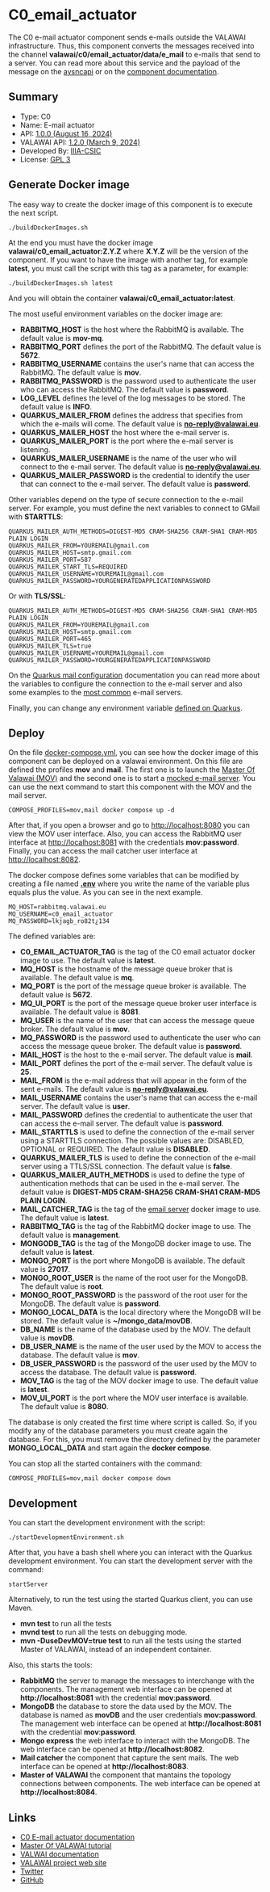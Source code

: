 # C0_email_actuator

The C0 e-mail actuator component sends e-mails outside the VALAWAI infrastructure.
Thus, this component converts the messages  received into the channel
**valawai/c0/email_actuator/data/e_mail** to e-mails that send to a server.
You can read more about this service and the payload of the message on
the [aysncapi](asyncapi.yaml) or on the [component documentation](https://valawai.github.io/docs/components/C0/email_actuator).


## Summary

 - Type: C0
 - Name: E-mail actuator
 - API: [1.0.0 (August 16, 2024)](https://raw.githubusercontent.com/VALAWAI/C0_email_actuator/ASYNCAPI_1.0.0/asyncapi.yml)
 - VALAWAI API: [1.2.0 (March 9, 2024)](https://raw.githubusercontent.com/valawai/MOV/ASYNCAPI_1.2.0/asyncapi.yml)
 - Developed By: [IIIA-CSIC](https://www.iiia.csic.es)
 - License: [GPL 3](LICENSE)
 
 
## Generate Docker image

The easy way to create the docker image of this component is to execute
the next script.
 
 ```
./buildDockerImages.sh
```

At the end you must have the docker image **valawai/c0_email_actuator:Z.Y.Z**
where **X.Y.Z** will be the version of the component. If you want to have
the image with another tag, for example **latest**, you must call the script
with this tag as a parameter, for example:

```
./buildDockerImages.sh latest
```

And you will obtain the container **valawai/c0_email_actuator:latest**.

The most useful environment variables on the docker image are:

 - **RABBITMQ_HOST** is the host where the RabbitMQ is available.
 The default value is **mov-mq**.
 - **RABBITMQ_PORT** defines the port of the RabbitMQ.
 The default value is **5672**.
 - **RABBITMQ_USERNAME** contains the user's name that can access the RabbitMQ.
 The default value is **mov**.
 - **RABBITMQ_PASSWORD** is the password used to authenticate the user who can access the RabbitMQ.
 The default value is **password**.
 - **LOG_LEVEL** defines the level of the log messages to be stored.
 The default value is **INFO**.
 - **QUARKUS_MAILER_FROM** defines the address that specifies from which the e-mails will come.
 The default value is **no-reply@valawai.eu**.
 - **QUARKUS_MAILER_HOST** the host where the e-mail server is.
 - **QUARKUS_MAILER_PORT** is the port where the e-mail server is listening.
 - **QUARKUS_MAILER_USERNAME** is the name of the user who will connect to the e-mail server.
 The default value is **no-reply@valawai.eu**.
 - **QUARKUS_MAILER_PASSWORD** is the credential to identify the user that can connect to the e-mail server.
 The default value is **password**.
 
Other variables depend on the type of secure connection to the e-mail server. For example,
you must define the next variables to  connect to GMail with **STARTTLS**: 

```
QUARKUS_MAILER_AUTH_METHODS=DIGEST-MD5 CRAM-SHA256 CRAM-SHA1 CRAM-MD5 PLAIN LOGIN
QUARKUS_MAILER_FROM=YOUREMAIL@gmail.com
QUARKUS_MAILER_HOST=smtp.gmail.com
QUARKUS_MAILER_PORT=587
QUARKUS_MAILER_START_TLS=REQUIRED
QUARKUS_MAILER_USERNAME=YOUREMAIL@gmail.com
QUARKUS_MAILER_PASSWORD=YOURGENERATEDAPPLICATIONPASSWORD
```

Or with **TLS/SSL**:

```
QUARKUS_MAILER_AUTH_METHODS=DIGEST-MD5 CRAM-SHA256 CRAM-SHA1 CRAM-MD5 PLAIN LOGIN
QUARKUS_MAILER_FROM=YOUREMAIL@gmail.com
QUARKUS_MAILER_HOST=smtp.gmail.com
QUARKUS_MAILER_PORT=465
QUARKUS_MAILER_TLS=true
QUARKUS_MAILER_USERNAME=YOUREMAIL@gmail.com
QUARKUS_MAILER_PASSWORD=YOURGENERATEDAPPLICATIONPASSWORD
```

On the [Quarkus mail configuration](https://quarkus.io/guides/mailer-reference#configuration-reference) documentation you can read more about the variables to configure the connection to the e-mail server and also some examples to the [most common](https://quarkus.io/guides/mailer-reference#popular) e-mail servers.

Finally, you can  change any environment
variable [defined on Quarkus](https://quarkus.io/guides/all-config).



## Deploy

On the file [docker-compose.yml](docker-compose.yml), you can see how the docker image
of this component can be deployed on a valawai environment. On this file are defined
the profiles **mov** and **mail**. The first one is to launch
the [Master Of Valawai (MOV)](https://github.com/VALAWAI/MOV) and the second one is to start
a [mocked e-mail server](https://github.com/dbck/docker-mailtrap). You can use the next
command to start this component with the MOV and the mail server.

```
COMPOSE_PROFILES=mov,mail docker compose up -d
```

After that, if you open a browser and go to [http://localhost:8080](http://localhost:8080)
you can view the MOV user interface. Also, you can access the RabbitMQ user interface
at [http://localhost:8081](http://localhost:8081) with the credentials **mov:password**.
Finally, you can access the mail catcher user interface at [http://localhost:8082](http://localhost:8082).

The docker compose defines some variables that can be modified by creating a file named
[**.env**](https://docs.docker.com/compose/environment-variables/env-file/) where 
you write the name of the variable plus equals plus the value.  As you can see in
the next example.

```
MQ_HOST=rabbitmq.valawai.eu
MQ_USERNAME=c0_email_actuator
MQ_PASSWORD=lkjagb_ro82t¿134
```

The defined variables are:


 - **C0_EMAIL_ACTUATOR_TAG** is the tag of the C0 email actuator docker image to use.
 The default value is **latest**.
 - **MQ_HOST** is the hostname of the message queue broker that is available.
 The default value is **mq**.
 - **MQ_PORT** is the port of the message queue broker is available.
 The default value is **5672**.
 - **MQ_UI_PORT** is the port of the message queue broker user interface is available.
 The default value is **8081**.
 - **MQ_USER** is the name of the user that can access the message queue broker.
 The default value is **mov**.
 - **MQ_PASSWORD** is the password used to authenticate the user who can access the message queue broker.
 The default value is **password**.
 - **MAIL_HOST** is the host to the e-mail server. The default value is **mail**.
 - **MAIL_PORT** defines the port of the e-mail server. The default value is **25**.
 - **MAIL_FROM** is the e-mail address that will appear in the form of the sent e-mails.
 The default value is **no-reply@valawai.eu**.
 - **MAIL_USERNAME** contains the user's name that can access the e-mail server.
 The default value is **user**.
 - **MAIL_PASSWORD** defines the credential to authenticate the user that can access the e-mail server.
 The default value is **password**.
 - **MAIL_STARTTLS** is used to define the connection of the e-mail server
 using a STARTTLS connection. The possible values are: DISABLED, OPTIONAL or REQUIRED.
 The default value is **DISABLED**.
 - **QUARKUS_MAILER_TLS** is used to define the connection of the e-mail server
 using a TTLS/SSL connection. The default value is **false**.
 - **QUARKUS_MAILER_AUTH_METHODS** is used to define the type of authentication methods
 that can be used in the e-mail server. The default value is **DIGEST-MD5 CRAM-SHA256 CRAM-SHA1 CRAM-MD5 PLAIN LOGIN**.
 - **MAIL_CATCHER_TAG** is the tag of the [email server](https://hub.docker.com/r/schickling/mailcatcher/) docker image to use.
 The default value is **latest**.
 - **RABBITMQ_TAG** is the tag of the RabbitMQ docker image to use.
 The default value is **management**.
 - **MONGODB_TAG** is the tag of the MongoDB docker image to use.
 The default value is **latest**.
 - **MONGO_PORT** is the port where MongoDB is available.
 The default value is **27017**.
 - **MONGO_ROOT_USER** is the name of the root user for the MongoDB.
 The default value is **root**.
 - **MONGO_ROOT_PASSWORD** is the password of the root user for the MongoDB.
 The default value is **password**.
 - **MONGO_LOCAL_DATA** is the local directory where the MongoDB will be stored.
 The default value is **~/mongo_data/movDB**.
 - **DB_NAME** is the name of the database used by the MOV.
 The default value is **movDB**.
 - **DB_USER_NAME** is the name of the user used by the MOV to access the database.
 The default value is **mov**.
 - **DB_USER_PASSWORD** is the password of the user used by the MOV to access the database.
 The default value is **password**.
 - **MOV_TAG** is the tag of the MOV docker image to use.
 The default value is **latest**.
 - **MOV_UI_PORT** is the port where the MOV user interface is available.
 The default value is **8080**.

The database is only created the first time where script is called. So, if you modify
any of the database parameters you must create again the database. For this, you must
remove the directory defined by the parameter **MONGO_LOCAL_DATA** and start again
the **docker compose**.

You can stop all the started containers with the command:

```
COMPOSE_PROFILES=mov,mail docker compose down
```
  
## Development

You can start the development environment with the script:

```shell script
./startDevelopmentEnvironment.sh
```

After that, you have a bash shell where you can interact with
the Quarkus development environment. You can start the development
server with the command:

```shell script
startServer
```

Alternatively, to run the test using the started Quarkus client, you can use Maven.

 * **mvn test**  to run all the tests
 * **mvnd test**  to run all the tests on debugging mode.
 * **mvn -DuseDevMOV=true test**  to run all the tests using the started Master of VALAWAI,
 	instead of an independent container.

Also, this starts the tools:

 * **RabbitMQ**  the server to manage the messages to interchange with the components.
 The management web interface can be opened at **http://localhost:8081** with the credential
 **mov**:**password**.
 * **MongoDB**  the database to store the data used by the MOV. The database is named as **movDB** and the user credentials **mov:password**.
 The management web interface can be opened at **http://localhost:8081** with the credential
 **mov**:**password**.
 * **Mongo express**  the web interface to interact with the MongoDB. The web interface
  can be opened at **http://localhost:8082**.
 * **Mail catcher**  the component that capture the sent mails.
  The web interface can be opened at **http://localhost:8083**.
 * **Master of VALAWAI**  the component that mantains the topology connections between components.
  The web interface can be opened at **http://localhost:8084**.


## Links

 - [C0 E-mail actuator documentation](https://valawai.github.io/docs/components/C0/email_actuator)
 - [Master Of VALAWAI tutorial](https://valawai.github.io/docs/tutorials/mov)
 - [VALWAI documentation](https://valawai.github.io/docs/)
 - [VALAWAI project web site](https://valawai.eu/)
 - [Twitter](https://twitter.com/ValawaiEU)
 - [GitHub](https://github.com/VALAWAI)